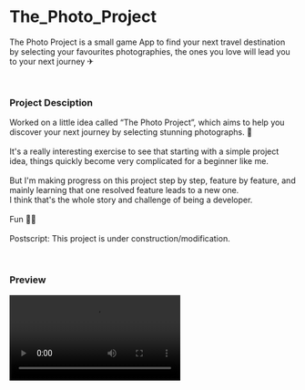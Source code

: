 # The_Photo_Project

The Photo Project is a small game App to find your next travel destination by selecting your favourites photographies,
the ones you love will lead you to your next journey ✈

<br />

### Project Desciption
Worked on a little idea called “The Photo Project”, which aims to help you discover your next journey by selecting stunning photographs. 📸
<br /><br />
It's a really interesting exercise to see that starting with a simple project idea, things quickly become very complicated for a beginner like me.
<br /><br />
But I'm making progress on this project step by step, feature by feature, and mainly learning that one resolved feature leads to a new one.
<br />
I think that's the whole story and challenge of being a developer.
<br /><br />
Fun 🖖🏼
<br /><br />
Postscript: This project is under construction/modification.

<br />

### Preview

<video src="https://user-images.githubusercontent.com/102388803/216827014-f6334dda-1196-4f10-a433-d8def7dd1e0d.webm">

  
<br />

### Languages & tools


[![My Skills](https://skillicons.dev/icons?i=js,html,css,vscode,ai,github,git)](https://skillicons.dev)

<br />

### Resources 

• https://unsplash.com/





